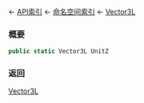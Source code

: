 ← [API索引](Api-Index) ← [命名空间索引](Namespace-Index) ← [Vector3L](VRageMath.Vector3L)

### 概要

```csharp
public static Vector3L UnitZ
```

### 返回

[Vector3L](VRageMath.Vector3L)

